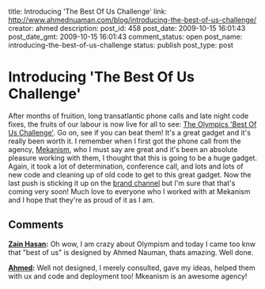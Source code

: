 title: Introducing 'The Best Of Us Challenge'
link: http://www.ahmednuaman.com/blog/introducing-the-best-of-us-challenge/
creator: ahmed
description: 
post_id: 458
post_date: 2009-10-15 16:01:43
post_date_gmt: 2009-10-15 16:01:43
comment_status: open
post_name: introducing-the-best-of-us-challenge
status: publish
post_type: post

# Introducing 'The Best Of Us Challenge'

After months of fruition, long transatlantic phone calls and late night code fixes, the fruits of our labour is now live for all to see: [The Olympics 'Best Of Us Challenge'](http://thebestofuschallenge.olympic.org). Go on, see if you can beat them! It's a great gadget and it's really been worth it. I remember when I first got the phone call from the agency, [Mekanism](http://mekanism.com/), who I must say are great and it's been an absolute pleasure working with them, I thought that this is going to be a huge gadget. Again, it took a lot of determination, conference call, and lots and lots of new code and cleaning up of old code to get to this great gadget. Now the last push is sticking it up on the [brand channel](http://youtube.com/thebestofuschallenge) but I'm sure that that's coming very soon! Much love to everyone who I worked with at Mekanism and I hope that they're as proud of it as I am.

## Comments

**[Zain Hasan](#285 "2009-12-15 10:49:10"):** Oh wow, I am crazy about Olympism and today I came too knw that "best of us" is designed by Ahmed Nauman, thats amazing. Well done.

**[Ahmed](#290 "2009-12-18 20:33:42"):** Well not designed, I merely consulted, gave my ideas, helped them with ux and code and deployment too! Mkeanism is an awesome agency!

